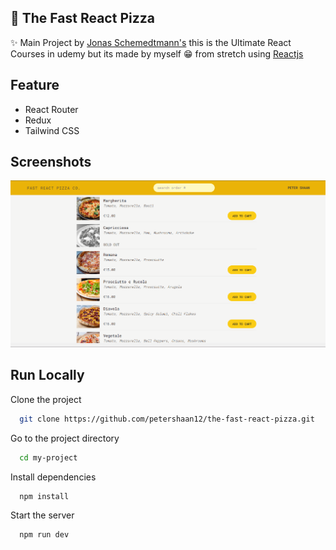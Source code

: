## 🍕 The Fast React Pizza

✨ Main Project by <a href="https://github.com/jonasschmedtmann" target="_blank">Jonas Schemedtmann's</a> this is the Ultimate React Courses in udemy but its made by myself 😁 from stretch using <a href="https://react.dev/" target="_blank">Reactjs</a>

## Feature

- React Router
- Redux
- Tailwind CSS

## Screenshots

![App Screenshot](https://raw.githubusercontent.com/petershaan12/the-fast-react-pizza/main/public/screenshoot.png)

## Run Locally

Clone the project

```bash
  git clone https://github.com/petershaan12/the-fast-react-pizza.git
```

Go to the project directory

```bash
  cd my-project
```

Install dependencies

```bash
  npm install
```

Start the server

```bash
  npm run dev
```

